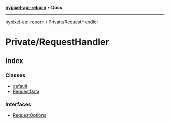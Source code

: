 [**hypixel-api-reborn**](../../README.md) • **Docs**

***

[hypixel-api-reborn](../../modules.md) / Private/RequestHandler

# Private/RequestHandler

## Index

### Classes

- [default](classes/default.md)
- [RequestData](classes/RequestData.md)

### Interfaces

- [RequestOptions](interfaces/RequestOptions.md)
